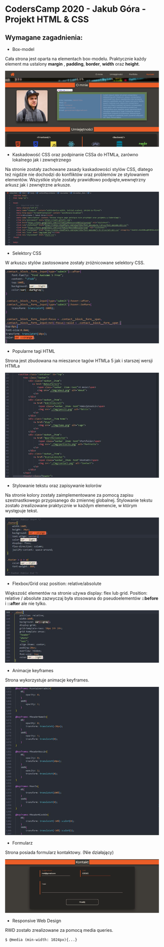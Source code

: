 # CodersCamp 2020 - Jakub Góra - Projekt HTML & CSS

## Wymagane zagadnienia:

* Box-model

Cała strona jest oparta na elementach box-modelu. Praktycznie każdy element ma ustalony **margin** , **padding**, **border**, **width** oraz **height**.

![box-model-img](./img-readme/box-model.png)

* Kaskadowość CSS oraz podpinanie CSSa do HTMLa, zarówno lokalnego jak i zewnętrznego

Na stronie zostały zachowane zasady kaskadowości stylów CSS, dlatego też nigdzie nie dochodzi do konfliktów oraz problemów ze stylowaniem elementów. Wszystkie style zostały prawidłowo podpięte,wewnętrzny arkusz jak i zewnętrzne arkusze. 

![kaskadowosc](./img-readme/kaskadowosc.JPG)

* Selektory CSS

W arkuszu stylów zastosowane zostały zróżnicowane selektory CSS.

![selektory](./img-readme/selektory.JPG)

* Popularne tagi HTML

Strona jest zbudowana na mieszance tagów HTMLa 5 jak i starszej wersji HTMLa

![tagi](./img-readme/tagi.JPG)

* Stylowanie tekstu oraz zapisywanie kolorów

Na stronie kolory zostały zaimplementowane za pomocą zapisu szestnastkowego przypisanego do zmiennej globalnej. Stylowanie tekstu zostało zrealizowane praktycznie w każdym elemencie, w którym występuje tekst.

![stylowanie](./img-readme/stylowanie.JPG)

* Flexbox/Grid oraz position: relative/absolute

Większość elementów na stronie używa display: flex lub grid. Position: relative / absolute zazwyczaj była stosowana do pseudoelementów **::before** i **::after** ale nie tylko.

![position](./img-readme/position.JPG)

* Animacje keyframes

Strona wykorzystuje animacje keyframes.

![aminations](./img-readme/animations.JPG)

* Formularz 

Strona posiada formularz kontaktowy. (Nie działający)

![form](./img-readme/form.JPG)

* Responsive Web Design

RWD zostało zrealizowane za pomocą media queries. 

```
$ @media (min-width: 1024px){...}
```


